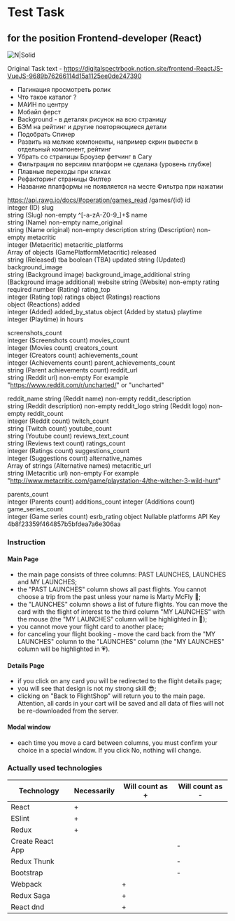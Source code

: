 # Test Task
## for the position Frontend-developer (React)
![N|Solid](https://static.tildacdn.com/tild3330-3930-4864-b837-646366316231/Group_3_1.svg)

Original Task text - https://digitalspectrbook.notion.site/frontend-ReactJS-VueJS-9689b76266114d15a1125ee0de247390

- Пагинация просмотреть ролик
- Что такое каталог ?
- МАИН по центру
- Мобайл ферст
- Background - в деталях рисунок на всю страницу
- БЭМ на рейтинг и другие повторяющиеся детали
- Подобрать Спинер
- Развить на мелкие компоненты, например скрин вывести в отдельный компонент, рейтинг
- Убрать со страницы Броузер фетчинг в Сагу
- Фильтрация по версиям платформ не сделана (уровень глубже)
- Плавные переходы при кликах
- Рефакторинг страницы Филтер
- Название платформы не появляется на месте Фильтра при нажатии




https://api.rawg.io/docs/#operation/games_read
/games/{id}
id	
integer (ID)
slug	
string <slug> (Slug) non-empty ^[-a-zA-Z0-9_]+$
name	
string (Name) non-empty
name_original	
string (Name original) non-empty
description	
string (Description) non-empty
metacritic	
integer (Metacritic)
metacritic_platforms	
Array of objects (GamePlatformMetacritic)
released	
string <date> (Released)
tba	
boolean (TBA)
updated	
string <date-time> (Updated)
background_image	
string <uri> (Background image)
background_image_additional	
string (Background image additional)
website	
string <uri> (Website) non-empty
rating
required
number (Rating)
rating_top	
integer (Rating top)
ratings	
object (Ratings)
reactions	
object (Reactions)
added	
integer (Added)
added_by_status	
object (Added by status)
playtime	
integer (Playtime)
in hours

screenshots_count	
integer (Screenshots count)
movies_count	
integer (Movies count)
creators_count	
integer (Creators count)
achievements_count	
integer (Achievements count)
parent_achievements_count	
string (Parent achievements count)
reddit_url	
string (Reddit url) non-empty
For example "https://www.reddit.com/r/uncharted/" or "uncharted"

reddit_name	
string (Reddit name) non-empty
reddit_description	
string (Reddit description) non-empty
reddit_logo	
string <uri> (Reddit logo) non-empty
reddit_count	
integer (Reddit count)
twitch_count	
string (Twitch count)
youtube_count	
string (Youtube count)
reviews_text_count	
string (Reviews text count)
ratings_count	
integer (Ratings count)
suggestions_count	
integer (Suggestions count)
alternative_names	
Array of strings (Alternative names)
metacritic_url	
string (Metacritic url) non-empty
For example "http://www.metacritic.com/game/playstation-4/the-witcher-3-wild-hunt"

parents_count	
integer (Parents count)
additions_count	
integer (Additions count)
game_series_count	
integer (Game series count)
esrb_rating	
object Nullable
platforms
API Key
4b8f23359f464857b5bfdea7a6e306aa

### Instruction

#### Main Page
- the main page consists of three columns: PAST LAUNCHES, LAUNCHES and MY LAUNCHES;
- the "PAST LAUNCHES" column shows all past flights. You cannot choose a trip from the past unless your name is Marty McFly 🚀;
- the "LAUNCHES" column shows a list of future flights. You can move the card with the flight of interest to the third column "MY LAUNCHES" with the mouse (the "MY LAUNCHES" column will be highlighted in 💚);
- you cannot move your flight card to another place;
- for canceling your flight booking - move the card back from the "MY LAUNCHES" column to the "LAUNCHES" column (the "MY LAUNCHES" column will be highlighted in 💗).

#### Details Page
- if you click on any card you will be redirected to the flight details page;
- you will see that design is not my strong skill 😎;
- clicking on "Back to FlightShop" will return you to the main page. Attention, all cards in your cart will be saved and all data of flies will not be re-downloaded from the server.

#### Modal window
- each time you move a card between columns, you must confirm your choice in a special window. If you click No, nothing will change.

### Actually used technologies

| Technology  | Necessarily  |  Will count as + |  Will count as - |
| ------------ | ------------ | ------------ | ------------ |
| React  | +  |   |   |
|  ESlint | + |   |   |
| Redux  |  + |   |   |
| Create React App  |   |   | -  |
|  Redux Thunk |   |   |  - |
|  Bootstrap |   |   | -  |
| Webpack  |   | +  |   |
| Redux Saga  |   | +  |   |
|  React dnd |   | +  |   |